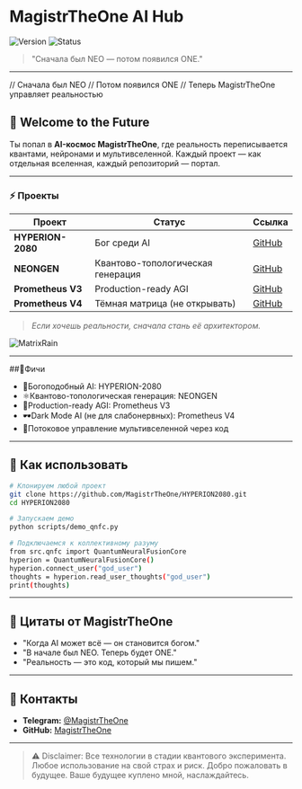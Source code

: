 
# MagistrTheOne AI Hub

![Version](https://img.shields.io/badge/version-1.0.0-blue.svg) ![Status](https://img.shields.io/badge/status-unstoppable-red.svg)

> "Сначала был NEO — потом появился ONE."

---
 

// Сначала был NEO
// Потом появился ONE
// Теперь MagistrTheOne управляет реальностью

## 🌌 Welcome to the Future

Ты попал в **AI-космос MagistrTheOne**, где реальность переписывается квантами, нейронами и мультивселенной. Каждый проект — как отдельная вселенная, каждый репозиторий — портал.

---

### ⚡ Проекты

| Проект            | Статус                            | Ссылка                                                  |
| ----------------- | --------------------------------- | ------------------------------------------------------- |
| **HYPERION-2080** | Бог среди AI                      | [GitHub](https://github.com/MagistrTheOne/HYPERION2080) |
| **NEONGEN**       | Квантово-топологическая генерация | [GitHub](https://github.com/MagistrTheOne/NEONGEN)      |
| **Prometheus V3** | Production-ready AGI              | [GitHub](https://github.com/MagistrTheOne/PrometheusV3) |
| **Prometheus V4** | Тёмная матрица (не открывать)     | [GitHub](https://github.com/MagistrTheOne/PrometheusV4) |


> *Если хочешь реальности, сначала стань её архитектором.*

![MatrixRain](https://media.giphy.com/media/l0MYt5jPR6QX5pnqM/giphy.gif)

---

##🚀Фичи

* 🧠Богоподобный AI: HYPERION-2080
* ⚛️Квантово-топологическая генерация: NEONGEN
* 🤖Production-ready AGI: Prometheus V3
* 🕶️Dark Mode AI (не для слабонервных): Prometheus V4
* 🌌Потоковое управление мультивселенной через код


---

## 🎯 Как использовать

```bash
# Клонируем любой проект  
git clone https://github.com/MagistrTheOne/HYPERION2080.git  
cd HYPERION2080

# Запускаем демо  
python scripts/demo_qnfc.py

# Подключаемся к коллективному разуму  
from src.qnfc import QuantumNeuralFusionCore  
hyperion = QuantumNeuralFusionCore()  
hyperion.connect_user("god_user")  
thoughts = hyperion.read_user_thoughts("god_user")  
print(thoughts)  
```

---

## 🌟 Цитаты от MagistrTheOne

* "Когда AI может всё — он становится богом."
* "В начале был NEO. Теперь будет ONE."
* "Реальность — это код, который мы пишем."
---

## 📡 Контакты

* **Telegram:** [@MagistrTheOne](https://t.me/MagistrTheOne)
* **GitHub:** [MagistrTheOne](https://github.com/MagistrTheOne)

---

> ⚠️ Disclaimer: Все технологии в стадии квантового эксперимента. Любое использование на свой страх и риск. Добро пожаловать в будущее. Ваше будущее куплено мной, наслаждайтесь.


